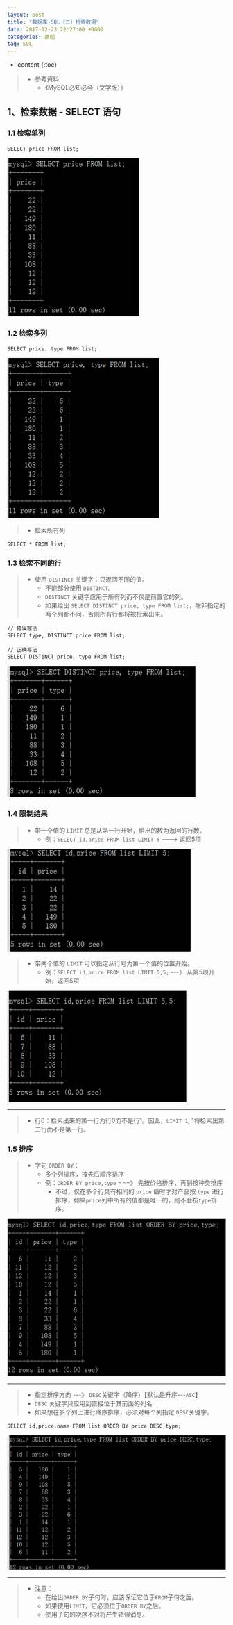 ```yaml
---
layout: post
title: "数据库-SQL（二）检索数据"
data: 2017-12-23 22:27:00 +0800
categories: 原创
tag: SQL
---
```

* content
{:toc}

> * 参考资料
>   * 《MySQL必知必会（文字版）》

<!-- more -->

## 1、检索数据 - SELECT 语句

### 1.1 检索单列

```
SELECT price FROM list;
```

![sql](/styles/images/sql/sql-06.png)

### 1.2 检索多列

```
SELECT price, type FROM list;
```

![sql](/styles/images/sql/sql-07.png)

> * 检索所有列

```
SELECT * FROM list;
```

### 1.3 检索不同的行

> * 使用 `DISTINCT` 关键字：只返回不同的值。
>   * 不能部分使用 `DISTINCT`。 
>   * `DISTINCT` 关键字应用于所有列而不仅是前置它的列。
>   * 如果给出 `SELECT DISTINCT price, type FROM list;`，除非指定的两个列都不同，否则所有行都将被检索出来。

```
// 错误写法
SELECT type, DISTINCT price FROM list;

// 正确写法
SELECT DISTINCT price, type FROM list;
```
![sql](/styles/images/sql/sql-08.png)

### 1.4 限制结果

> * 带一个值的 `LIMIT` 总是从第一行开始，给出的数为返回的行数。
>   * 例：`SELECT id,price FROM list LIMIT 5` ---> 返回5项

![sql](/styles/images/sql/sql-09.png)

> * 带两个值的 `LIMIT` 可以指定从行号为第一个值的位置开始。
>   * 例：`SELECT id,price FROM list LIMIT 5,5;` ---》 从第5项开始，返回5项

![sql](/styles/images/sql/sql-10.png)

----

> * 行0：检索出来的第一行为行0而不是行1。因此，`LIMIT 1`, 1将检索出第二行而不是第一行。

### 1.5 排序

> * 字句 `ORDER BY`：
>   * 多个列排序，按先后顺序排序
>   * 例：`ORDER BY price,type` ===》 先按价格排序，再到按种类排序
>       * 不过，仅在多个行具有相同的 `price` 值时才对产品按 `type` 进行排序，如果`price`列中所有的值都是唯一的，则不会按`type`排序。

![sql](/styles/images/sql/sql-11.png)

---

> * 指定排序方向 ---》 `DESC`关键字（降序）【默认是升序---`ASC`】
> * `DESC` 关键字只应用到直接位于其前面的列名
> * 如果想在多个列上进行降序排序，必须对每个列指定 `DESC`关键字。

```
SELECT id,price,name FROM list ORDER BY price DESC,type;
```

![sql](/styles/images/sql/sql-12.png)

---

> * 注意：
>   * 在给出`ORDER BY`子句时，应该保证它位于`FROM`子句之后。
>   * 如果使用`LIMIT`，它必须位于`ORDER BY`之后。
>   * 使用子句的次序不对将产生错误消息。